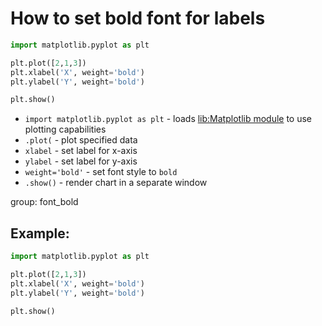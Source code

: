 # How to set bold font for labels

```python
import matplotlib.pyplot as plt

plt.plot([2,1,3])
plt.xlabel('X', weight='bold')
plt.ylabel('Y', weight='bold')

plt.show()
```

- `import matplotlib.pyplot as plt` - loads [lib:Matplotlib module](python-matplotlib/how-to-install-matplotlib-python-lib-in-ubuntu-ubuntuversion) to use plotting capabilities
- `.plot(` - plot specified data
- `xlabel` - set label for x-axis
- `ylabel` - set label for y-axis
- `weight='bold'` - set font style to `bold`
- `.show()` - render chart in a separate window

group: font_bold

## Example: 
```python
import matplotlib.pyplot as plt

plt.plot([2,1,3])
plt.xlabel('X', weight='bold')
plt.ylabel('Y', weight='bold')

plt.show()
```

